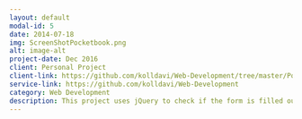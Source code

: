 ```yaml
---
layout: default
modal-id: 5
date: 2014-07-18
img: ScreenShotPocketbook.png
alt: image-alt
project-date: Dec 2016
client: Personal Project
client-link: https://github.com/kolldavi/Web-Development/tree/master/Pocketbook
service-link: https://github.com/kolldavi/Web-Development
category: Web Development
description: This project uses jQuery to check if the form is filled out properly. It can be viewed <a href ="http://www.dkoller.com/Web-Development/Pocketbook/index.html"> Here</a>
---
```


